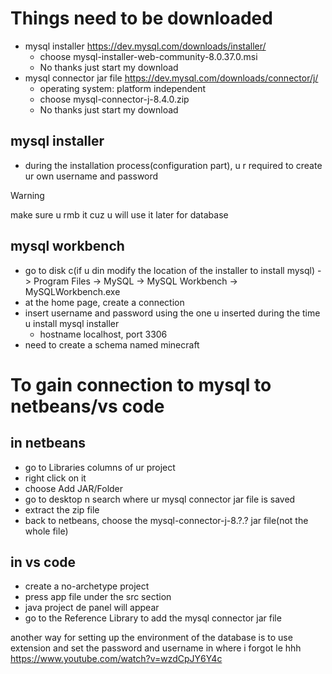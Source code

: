# Things need to be downloaded
  -	mysql installer https://dev.mysql.com/downloads/installer/
      -	choose mysql-installer-web-community-8.0.37.0.msi
   	  -	No thanks just start my download 
  -	mysql connector jar file https://dev.mysql.com/downloads/connector/j/
      -	operating system: platform independent 
      -	choose mysql-connector-j-8.4.0.zip
   	  -	No thanks just start my download 

## mysql installer
  -	during the installation process(configuration part), u r required to create ur own username and password 
>[!WARNING]
>make sure u rmb it cuz u will use it later for database 

## mysql workbench 
  -	go to disk c(if u din modify the location of the installer to install mysql) -> Program Files -> MySQL -> MySQL Workbench -> MySQLWorkbench.exe 
  -	at the home page, create a connection 
  -	insert username and password using the one u inserted during the time u install mysql installer 
      -	hostname localhost, port 3306
  -	need to create a schema named minecraft 

# To gain connection to mysql to netbeans/vs code
## in netbeans 
  -	go to Libraries columns of ur project 
  -	right click on it 
  -	choose Add JAR/Folder
  -	go to desktop n search where ur mysql connector jar file is saved 
  -	extract the zip file 
  -	back to netbeans, choose the mysql-connector-j-8.?.? jar file(not the whole file)
  
## in vs code 
  - create a no-archetype project
  - press app file under the src section
  - java project de panel will appear 
  - go to the Reference Library to add the mysql connector jar file

another way for setting up the environment of the database is to use extension and set the password and username in where i forgot le hhh 
https://www.youtube.com/watch?v=wzdCpJY6Y4c
